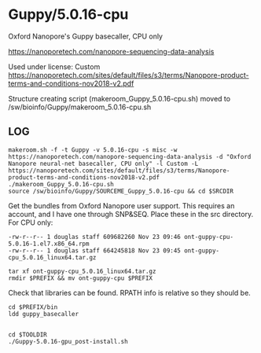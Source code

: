 Guppy/5.0.16-cpu
================

Oxford Nanopore's Guppy basecaller, CPU only

<https://nanoporetech.com/nanopore-sequencing-data-analysis>

Used under license:
Custom
<https://nanoporetech.com/sites/default/files/s3/terms/Nanopore-product-terms-and-conditions-nov2018-v2.pdf>


Structure creating script (makeroom_Guppy_5.0.16-cpu.sh) moved to /sw/bioinfo/Guppy/makeroom_5.0.16-cpu.sh

LOG
---

    makeroom.sh -f -t Guppy -v 5.0.16-cpu -s misc -w https://nanoporetech.com/nanopore-sequencing-data-analysis -d "Oxford Nanopore neural-net basecaller, CPU only" -l Custom -L https://nanoporetech.com/sites/default/files/s3/terms/Nanopore-product-terms-and-conditions-nov2018-v2.pdf
    ./makeroom_Guppy_5.0.16-cpu.sh 
    source /sw/bioinfo/Guppy/SOURCEME_Guppy_5.0.16-cpu && cd $SRCDIR

Get the bundles from Oxford Nanopore user support. This requires an account,
and I have one through SNP&SEQ.  Place these in the src directory.  For CPU
only:

    -rw-r--r-- 1 douglas staff 609682260 Nov 23 09:46 ont-guppy-cpu-5.0.16-1.el7.x86_64.rpm
    -rw-r--r-- 1 douglas staff 664245818 Nov 23 09:45 ont-guppy-cpu_5.0.16_linux64.tar.gz

    tar xf ont-guppy-cpu_5.0.16_linux64.tar.gz
    rmdir $PREFIX && mv ont-guppy-cpu $PREFIX

Check that libraries can be found. RPATH info is relative so they should be.

    cd $PREFIX/bin
    ldd guppy_basecaller


    cd $TOOLDIR
    ./Guppy-5.0.16-gpu_post-install.sh

